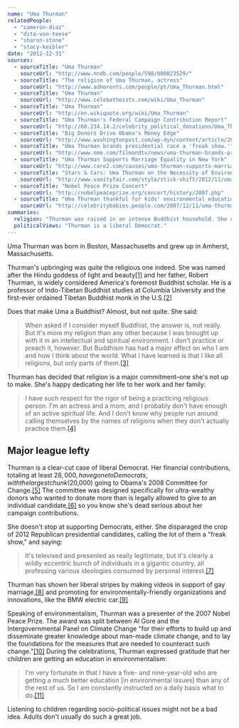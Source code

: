 ```yaml
---
name: "Uma Thurman"
relatedPeople:
  - "cameron-diaz"
  - "dita-von-teese"
  - "sharon-stone"
  - "stacy-keibler"
date: "2012-12-31"
sources:
  - sourceTitle: "Uma Thurman"
    sourceUrl: "http://www.nndb.com/people/598/000023529/"
  - sourceTitle: "The religion of Uma Thurman, actress"
    sourceUrl: "http://www.adherents.com/people/pt/Uma_Thurman.html"
  - sourceTitle: "Uma Thurman"
    sourceUrl: "http://www.celebatheists.com/wiki/Uma_Thurman"
  - sourceTitle: "Uma Thurman"
    sourceUrl: "http://en.wikiquote.org/wiki/Uma_Thurman"
  - sourceTitle: "Uma Thurman's Federal Campaign Contribution Report"
    sourceUrl: "http://68.234.14.2/celebrity_political_donations/Uma_Thurman.php"
  - sourceTitle: "Big Donors Drive Obama's Money Edge"
    sourceUrl: "http://www.washingtonpost.com/wp-dyn/content/article/2008/10/21/AR2008102102996.html"
  - sourceTitle: "Uma Thurman brands presidential race a 'freak show.'"
    sourceUrl: "http://www.nme.com/filmandtv/news/uma-thurman-brands-presidential-race-a-freak-show/262152"
  - sourceTitle: "Uma Thurman Supports Marriage Equality in New York"
    sourceUrl: "http://www.care2.com/causes/uma-thurman-supports-marriage-equality-in-new-york-video.html"
  - sourceTitle: "Stars & Cars: Uma Thurman on the Necessity of Environmentally Sustainable Vehicles, and the Terror of Winter Parking Lots"
    sourceUrl: "http://www.vanityfair.com/style/stick-shift/2012/11/uma-thurman-environmentally-sustainable"
  - sourceTitle: "Nobel Peace Prize Concert"
    sourceUrl: "http://nobelpeaceprize.org/concert/history/2007.php"
  - sourceTitle: "Uma Thurman thankful for kids' environmental education"
    sourceUrl: "http://celebritybabies.people.com/2007/12/11/uma-thurman-cre/"
summaries:
  religion: "Thurman was raised in an intense Buddhist household. She considers herself more Buddhist than anything else, but she's not generally religious."
  politicalViews: "Thurman is a liberal Democrat."
---
```


Uma Thurman was born in Boston, Massachusetts and grew up in Amherst, Massachusetts.

Thurman's upbringing was quite the religious one indeed. She was named after the Hindu goddess of light and beauty<a class="source-citation" href="#http%3A%2F%2Fwww.nndb.com%2Fpeople%2F598%2F000023529%2F" title="Uma Thurman">[1]</a> and her father, Robert Thurman, is widely considered America's foremost Buddhist scholar. He is a professor of Indo-Tibetan Buddhist studies at Columbia University and the first-ever ordained Tibetan Buddhist monk in the U.S.<a class="source-citation" href="#http%3A%2F%2Fwww.adherents.com%2Fpeople%2Fpt%2FUma_Thurman.html" title="The religion of Uma Thurman, actress">[2]</a>

Does that make Uma a Buddhist? Almost, but not quite. She said:

>When asked if I consider myself Buddhist, the answer is, not really. But it's more my religion than any other because I was brought up with it in an intellectual and spiritual environment. I don't practice or preach it, however. But Buddhism has had a major effect on who I am and how I think about the world. What I have learned is that I like all religions, but only parts of them.<a class="source-citation" href="#http%3A%2F%2Fwww.celebatheists.com%2Fwiki%2FUma_Thurman" title="Uma Thurman">[3]</a>

Thurman has decided that religion is a major commitment–one she's not up to make. She's happy dedicating her life to her work and her family:

>I have such respect for the rigor of being a practicing religious person. I'm an actress and a mom, and I probably don't have enough of an active spiritual life. And I don't know why people run around calling themselves by the names of religions when they don't actually practice them.<a class="source-citation" href="#http%3A%2F%2Fen.wikiquote.org%2Fwiki%2FUma_Thurman" title="Uma Thurman">[4]</a>

## 

## Major league lefty

Thurman is a clear-cut case of liberal Democrat. Her financial contributions, totaling at least $28,000, have gone to Democrats, with the largest chunk ($20,000) going to Obama's 2008 Committee for Change.<a class="source-citation" href="#http%3A%2F%2F68.234.14.2%2Fcelebrity_political_donations%2FUma_Thurman.php" title="Uma Thurman&apos;s Federal Campaign Contribution Report">[5]</a> The committee was designed specifically for ultra-wealthy donors who wanted to donate more than is legally allowed to give to an individual candidate,<a class="source-citation" href="#http%3A%2F%2Fwww.washingtonpost.com%2Fwp-dyn%2Fcontent%2Farticle%2F2008%2F10%2F21%2FAR2008102102996.html" title="Big Donors Drive Obama&apos;s Money Edge">[6]</a> so you know she's dead serious about her campaign contributions.

She doesn't stop at supporting Democrats, either. She disparaged the crop of 2012 Republican presidential candidates, calling the lot of them a "freak show," and saying:

>It's televised and presented as really legitimate, but it's clearly a wildly eccentric bunch of individuals in a gigantic country, all professing various ideologies consumed by personal interest.<a class="source-citation" href="#http%3A%2F%2Fwww.nme.com%2Ffilmandtv%2Fnews%2Fuma-thurman-brands-presidential-race-a-freak-show%2F262152" title="Uma Thurman brands presidential race a &apos;freak show.&apos;">[7]</a>

Thurman has shown her liberal stripes by making videos in support of gay marriage,<a class="source-citation" href="#http%3A%2F%2Fwww.care2.com%2Fcauses%2Fuma-thurman-supports-marriage-equality-in-new-york-video.html" title="Uma Thurman Supports Marriage Equality in New York">[8]</a> and promoting for environmentally-friendly organizations and innovations, like the BMW electric car.<a class="source-citation" href="#http%3A%2F%2Fwww.vanityfair.com%2Fstyle%2Fstick-shift%2F2012%2F11%2Fuma-thurman-environmentally-sustainable" title="Stars &amp; Cars: Uma Thurman on the Necessity of Environmentally Sustainable Vehicles, and the Terror of Winter Parking Lots">[9]</a>

Speaking of environmentalism, Thurman was a presenter of the 2007 Nobel Peace Prize. The award was split between Al Gore and the Intergovernmental Panel on Climate Change "for their efforts to build up and disseminate greater knowledge about man-made climate change, and to lay the foundations for the measures that are needed to counteract such change."<a class="source-citation" href="#http%3A%2F%2Fnobelpeaceprize.org%2Fconcert%2Fhistory%2F2007.php" title="Nobel Peace Prize Concert">[10]</a> During the celebrations, Thurman expressed gratitude that her children are getting an education in environmentalism:

>I'm very fortunate in that I have a five- and nine-year-old who are getting a much better education [in environmental issues] than any of the rest of us. So I am constantly instructed on a daily basis what to do.<a class="source-citation" href="#http%3A%2F%2Fcelebritybabies.people.com%2F2007%2F12%2F11%2Fuma-thurman-cre%2F" title="Uma Thurman thankful for kids&apos; environmental education">[11]</a>

Listening to children regarding socio-political issues might not be a bad idea. Adults don't usually do such a great job.